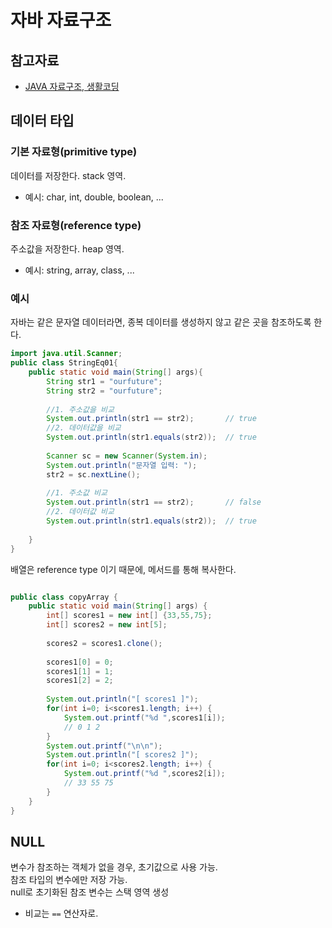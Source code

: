 # 자바 자료구조

## 참고자료
- [JAVA 자료구조, 생활코딩](https://opentutorials.org/module/1335/8677)

## 데이터 타입

### 기본 자료형(primitive type)
데이터를 저장한다. stack 영역. 
- 예시: char, int, double, boolean, ...

### 참조 자료형(reference type)
주소값을 저장한다. heap 영역. 
- 예시: string, array, class, ... 

### 예시
자바는 같은 문자열 데이터라면, 종복 데이터를 생성하지 않고 같은 곳을 참조하도록 한다.

```java
import java.util.Scanner;
public class StringEq01{
	public static void main(String[] args){
		String str1 = "ourfuture";
		String str2 = "ourfuture";
		
		//1. 주소값을 비교
		System.out.println(str1 == str2);		// true
		//2. 데이터값을 비교
		System.out.println(str1.equals(str2));	// true
		
		Scanner sc = new Scanner(System.in);
		System.out.println("문자열 입력: ");
		str2 = sc.nextLine();
		
		//1. 주소값 비교
		System.out.println(str1 == str2);		// false
		//2. 데이터값 비교
		System.out.println(str1.equals(str2));	// true
		
	}
}
```

배열은 reference type 이기 때문에, 메서드를 통해 복사한다.
```java

public class copyArray {
	public static void main(String[] args) {
		int[] scores1 = new int[] {33,55,75};
		int[] scores2 = new int[5];
		
		scores2 = scores1.clone();
		
		scores1[0] = 0;
		scores1[1] = 1;
		scores1[2] = 2;
		
		System.out.println("[ scores1 ]");
		for(int i=0; i<scores1.length; i++) { 
			System.out.printf("%d ",scores1[i]);
			// 0 1 2
		}
		System.out.printf("\n\n");
		System.out.println("[ scores2 ]");
		for(int i=0; i<scores2.length; i++) {
			System.out.printf("%d ",scores2[i]);
			// 33 55 75
		}
	}
}
```

## NULL
변수가 참조하는 객체가 없을 경우, 초기값으로 사용 가능.  
참조 타입의 변수에만 저장 가능.  
null로 초기화된 참조 변수는 스택 영역 생성  
- 비교는 `==` 연산자로. 